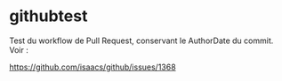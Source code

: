 # githubtest

Test du workflow de Pull Request, conservant le AuthorDate du commit. Voir :

https://github.com/isaacs/github/issues/1368
